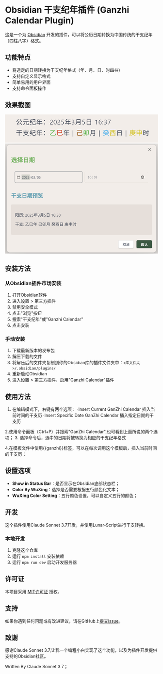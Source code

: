 # Obsidian 干支纪年插件 (Ganzhi Calendar Plugin)

这是一个为 [Obsidian](https://obsidian.md) 开发的插件，可以将公历日期转换为中国传统的干支纪年（四柱八字）格式。

## 功能特点

- 将选定的日期转换为干支纪年格式（年、月、日、时四柱）
- 支持自定义显示格式
- 简单易用的用户界面
- 支持命令面板操作

## 效果截图

![在文档中显示效果](images/Snipaste_2025-03-05_16-38-19.png)
![在状态栏显示效果](images/Snipaste_2025-03-05_16-38-45.png)

## 安装方法

### 从Obsidian插件市场安装

1. 打开Obsidian软件
2. 进入设置 > 第三方插件
3. 禁用安全模式
4. 点击"浏览"按钮
5. 搜索"干支纪年"或"Ganzhi Calendar"
6. 点击安装

### 手动安装

1. 下载最新版本的发布包
2. 解压下载的文件
3. 将解压后的文件夹复制到你的Obsidian库的插件文件夹中：`<库文件夹>/.obsidian/plugins/`
4. 重新启动Obsidian
5. 进入设置 > 第三方插件，启用"Ganzhi Calendar"插件

## 使用方法

1. 在编辑模式下，右键有两个选项：
·Insert Current GanZhi Calendar 插入当前时间的干支历
·Insert Specific Date GanZhi Calendar 插入指定日期的干支历

2.使用命令面板（Ctrl+P）并搜索"GanZhi Calendar",也可看到上面所说的两个选项；
3. 选择命令后，选中的日期将被转换为相应的干支纪年格式

4.在模板文件中使用{{ganzhi}}标签，可以在每次调用这个模板后，插入当前时间的干支历；

## 设置选项

- **Show in Status Bar**：是否显示在Obsidian底部状态栏；
- **Color By WuXing**：选择是否需要根据五行颜色化文本；
- **WuXing Color Setting**：五行颜色设置，可以自定义五行的颜色；

## 开发

这个插件使用Claude Sonnet 3.7开发，并使用Lunar-Script进行干支转换。

### 本地开发

1. 克隆这个仓库
2. 运行 `npm install` 安装依赖
3. 运行 `npm run dev` 启动开发服务器

## 许可证

本项目采用 [MIT许可证](LICENSE) 授权。

## 支持

如果你遇到任何问题或有改进建议，请在GitHub上[提交issue](https://github.com/ArtemisLin/ganzhi-Calendar-plugin/issues)。

## 致谢

感谢Claude Sonnet 3.7,让我一个编程小白实现了这个功能，以及为插件开发提供支持的Obsidian社区。

Written By Claude Sonnet 3.7；